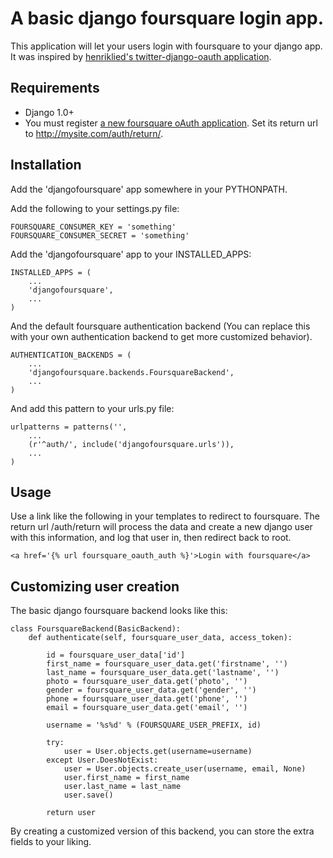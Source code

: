 A basic django foursquare login app.
====================================

This application will let your users login with foursquare to your django app. It was inspired by [henriklied's twitter-django-oauth application](http://github.com/henriklied/django-twitter-oauth).

## Requirements

- Django 1.0+
- You must register [a new foursquare oAuth application](http://foursquare.com/oauth/). Set its return url to http://mysite.com/auth/return/.

## Installation

Add the 'djangofoursquare' app somewhere in your PYTHONPATH.

Add the following to your settings.py file:

    FOURSQUARE_CONSUMER_KEY = 'something'
    FOURSQUARE_CONSUMER_SECRET = 'something'

Add the 'djangofoursquare' app to your INSTALLED_APPS:

    INSTALLED_APPS = (
        ...
        'djangofoursquare',
        ...
    )

And the default foursquare authentication backend (You can replace this with your own authentication backend to get more customized behavior).

    AUTHENTICATION_BACKENDS = (
        ...
        'djangofoursquare.backends.FoursquareBackend',
        ...
    )

And add this pattern to your urls.py file:

    urlpatterns = patterns('',
        ...
        (r'^auth/', include('djangofoursquare.urls')),
        ...
    )

## Usage

Use a link like the following in your templates to redirect to foursquare. The return url /auth/return will process the data and create a new django user with this information, and log that user in, then redirect back to root.

    <a href='{% url foursquare_oauth_auth %}'>Login with foursquare</a>

## Customizing user creation

The basic django foursquare backend looks like this:

    class FoursquareBackend(BasicBackend):
        def authenticate(self, foursquare_user_data, access_token):

            id = foursquare_user_data['id']
            first_name = foursquare_user_data.get('firstname', '')
            last_name = foursquare_user_data.get('lastname', '')
            photo = foursquare_user_data.get('photo', '')
            gender = foursquare_user_data.get('gender', '')
            phone = foursquare_user_data.get('phone', '')
            email = foursquare_user_data.get('email', '')

            username = '%s%d' % (FOURSQUARE_USER_PREFIX, id)

            try:
                user = User.objects.get(username=username)
            except User.DoesNotExist:
                user = User.objects.create_user(username, email, None)
                user.first_name = first_name
                user.last_name = last_name
                user.save()

            return user

By creating a customized version of this backend, you can store the extra fields to your liking.